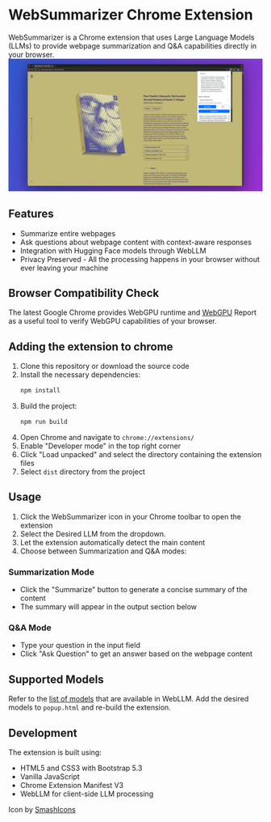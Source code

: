 # WebSummarizer Chrome Extension

WebSummarizer is a Chrome extension that uses Large Language Models (LLMs) to provide webpage summarization and Q&A capabilities directly in your browser.
![WebSummarizer Screenshot](screenshot.png)

## Features

- Summarize entire webpages
- Ask questions about webpage content with context-aware responses
- Integration with Hugging Face models through WebLLM
- Privacy Preserved - All the processing happens in your browser without ever leaving your machine


## Browser Compatibility Check

The latest Google Chrome provides WebGPU runtime and [WebGPU](https://webgpureport.org/) Report as a useful tool to verify WebGPU capabilities of your browser.


## Adding the extension to chrome

1. Clone this repository or download the source code
2. Install the necessary dependencies:
    ```bash
    npm install 
    ```
3. Build the project:
    ```bash
    npm run build 
    ```
2. Open Chrome and navigate to `chrome://extensions/`
3. Enable "Developer mode" in the top right corner
4. Click "Load unpacked" and select the directory containing the extension files
5. Select `dist` directory from the project

## Usage

1. Click the WebSummarizer icon in your Chrome toolbar to open the extension
2. Select the Desired LLM from the dropdown.
3. Let the extension automatically detect the main content
4. Choose between Summarization and Q&A modes:

### Summarization Mode
- Click the "Summarize" button to generate a concise summary of the content
- The summary will appear in the output section below

### Q&A Mode
- Type your question in the input field
- Click "Ask Question" to get an answer based on the webpage content

## Supported Models

Refer to the [list of models](https://mlc.ai/models) that are available in WebLLM. Add the desired models to `popup.html` and re-build the extension.

## Development

The extension is built using:
- HTML5 and CSS3 with Bootstrap 5.3
- Vanilla JavaScript
- Chrome Extension Manifest V3
- WebLLM for client-side LLM processing

Icon by [SmashIcons](https://www.flaticon.com/authors/smashicons)
